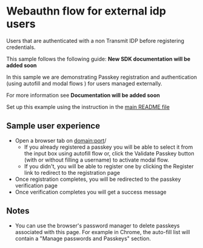 # Webauthn flow for external idp users

Users that are authenticated with a non Transmit IDP before registering credentials.

This sample follows the following guide: **New SDK documentation will be added soon**

In this sample we are demonstrating Passkey registration and authentication (using autofill and
modal flows ) for users managed externally.

For more information see **Documentation will be added soon**

Set up this example using the instruction in the [main README file](../README.md)

## Sample user experience

- Open a browser tab on <domain:port>/
  - If you already registered a passkey you will be able to select it from the input box using
    autofill flow or, click the Validate Passkey button (with or without filling a username) to
    activate modal flow.
  - If you didn't, you will be able to register one by clicking the Register link to redirect to the
    registration page
- Once registration completes, you will be redirected to the passkey verification page
- Once verification completes you will get a success message

## Notes

- You can use the browser's password manager to delete passkeys associated with this page. For
  example in Chrome, the auto-fill list will contain a "Manage passwords and Passkeys" section.

